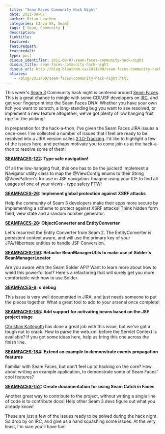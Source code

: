 ```yaml
---
  title: "Seam Faces Community Hack Night"
  date: 2011-09-07
  author: Brian Leathem
  categories: [Java EE, Seam]
  tags: [ Seam, Community ]
  description:
  linktitle:
  featured:
  featuredpath:
  featuredalt:
  type: post
  disqus_identifier: 2011-09-07-seam-faces-community-hack-night
  disqus_title: seam-faces-community-hack-night
  disqus_url: http://blog.bleathem.ca/2011/09/seam-faces-community-hack-night.html
  aliases:
    - /blog/2011/09/seam-faces-community-hack-night.html
---
```


This week's <a href="http://seamframework.org/Seam3">Seam 3</a> Community hack night is centered around <a href="http://seamframework.org/Seam3/FacesModule">Seam Faces</a>.  This is a great chance to mingle with some CDI/JSF developers on <a href="http://seamframework.org/Seam3/Chat">IRC</a>, and get your fingerprint into the Seam Faces DNA!  Whether you have your own itch you want to scratch, a long-standing bug you want to see resolved, or implement a new feature altogether, we've got plenty of low hanging fruit ripe for the picking!

In preparation for the hack-a-thon, I've given the Seam Faces JIRA issues a once-over.  I've collected a number of issues that I feel are ready to be resolved into a JIRA version calles <a href="https://issues.jboss.org/browse/SEAMFACES/fixforversion/12318074">3.1.0-Tracking</a>.  I'd like to highlight a few of the issues here, and perhaps motivate you to come join us at the hack-a-thon to resolve some of them!

**<a href="https://issues.jboss.org/browse/SEAMFACES-122">SEAMFACES-122</a>: Type safe navigation!**

Of all the low-hanging fruit, this one has to be the juiciest!  Implement a Navigator utility class to map the @ViewConfig enums to their String @ViewPattern's for use in JSF navigation.  Imagine using your IDE to find all usages of one of your views - type safety FTW!

**<a href="https://issues.jboss.org/browse/SEAMFACES-26">SEAMFACES-26</a>: Implement global protection against XSRF attacks**

Help the community of Seam 3 developers make their apps more secure by implementing a scheme to protect against XSRF attacks!  Think hidden form field, view state and a random number generator.

**<a href="https://issues.jboss.org/browse/SEAMFACES-28">SEAMFACES-28</a>: ObjectConverter and EntityConverter**

Let's resurrect the Entity Converter from Seam 2.  The EntityConverter is persistent context aware, and will use the primary key of your JPA/Hibernate entities to handle JSF Conversion.

**<a href="https://issues.jboss.org/browse/SEAMFACES-150">SEAMFACES-150</a>: Refactor BeanManagerUtils to make use of Solder's BeanManagerLocator**

Are you aware with the Seam Solder API?  Want to learn more about how to wield this powerful tool?  Here's a refactoring that will surely get you more comfortable with how to use Solder.

**<a href="https://issues.jboss.org/browse/SEAMFACES-6">SEAMFACES-6</a>: s:debug**

This issue is very well documented in JIRA, and just needs someone to put the pieces together.  What a great tool to add to your arsenal once complete!

**<a href="https://issues.jboss.org/browse/SEAMFACES-185">SEAMFACES-185</a>: Add support for activating beans based on the JSF project stage**

<a href="http://community.jboss.org/people/chkal">Christian Kaltepoth</a> has done a great job with this issue, but we've got a tough nut to crack.  How to parse the web.xml before the Servlet Context is available?  If you got some ideas here, help us bring this one across the finish line.

**<a href="https://issues.jboss.org/browse/SEAMFACES-184">SEAMFACES-184</a>: Extend an example to demonstrate events propagation features**

Familiar with Seam Faces, but don't feel up to hacking on the core?  How about writing an example application, to demonstrate some of Seam Faces' cool features?

**<a href="https://issues.jboss.org/browse/SEAMFACES-152">SEAMFACES-152</a>: Create documentation for using Seam Catch in Faces**

Another great way to contribute to the project, without writing a single line of code is to contribute docs!  Help other Seam 3 devs figure out what you already know!

These are just a few of the issues ready to be solved during the hack night.  So drop by on IRC, and give us a hand squashing some issues.  At the very least, I'm sure you'll have fun!
